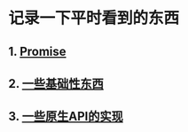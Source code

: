 # 记录一下平时看到的东西

## 1. [Promise](https://github.com/chun1hao/MyBlog/tree/master/Promise)
## 2. [一些基础性东西](https://github.com/chun1hao/MyBlog/tree/master/API)
## 3. [一些原生API的实现](https://github.com/chun1hao/MyBlog/tree/master/API)
